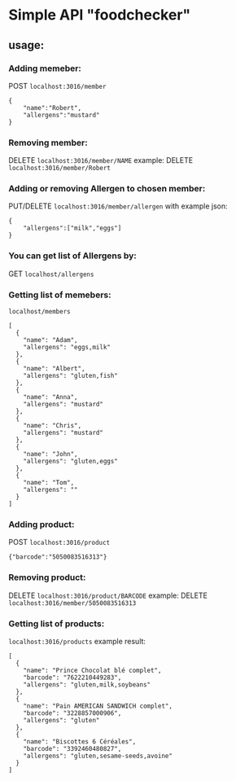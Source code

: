 
# Simple API "foodchecker"

## usage:

### Adding memeber:
POST `localhost:3016/member`

```
{
    "name":"Robert",
    "allergens":"mustard"
}
```

###  Removing member:
DELETE `localhost:3016/member/NAME`
example:
DELETE `localhost:3016/member/Robert`

###  Adding or removing Allergen to chosen member:
PUT/DELETE `localhost:3016/member/allergen`
with example json:
```
{
    "allergens":["milk","eggs"]
}
```

###  You can get list of Allergens by:
GET `localhost/allergens`

###  Getting list of memebers:
`localhost/members`
```
[
  {
    "name": "Adam",
    "allergens": "eggs,milk"
  },
  {
    "name": "Albert",
    "allergens": "gluten,fish"
  },
  {
    "name": "Anna",
    "allergens": "mustard"
  },
  {
    "name": "Chris",
    "allergens": "mustard"
  },
  {
    "name": "John",
    "allergens": "gluten,eggs"
  },
  {
    "name": "Tom",
    "allergens": ""
  }
]
```

###  Adding product:
POST `localhost:3016/product`

```
{"barcode":"5050083516313"}
```

###  Removing product:
DELETE `localhost:3016/product/BARCODE`
example:
DELETE `localhost:3016/member/5050083516313`

###  Getting list of products:
`localhost:3016/products`
example result:
```
[
  {
    "name": "Prince Chocolat blé complet",
    "barcode": "7622210449283",
    "allergens": "gluten,milk,soybeans"
  },
  {
    "name": "Pain AMERICAN SANDWICH complet",
    "barcode": "3228857000906",
    "allergens": "gluten"
  },
  {
    "name": "Biscottes 6 Céréales",
    "barcode": "3392460480827",
    "allergens": "gluten,sesame-seeds,avoine"
  }
]
```


